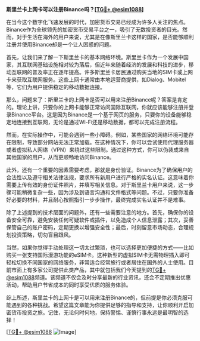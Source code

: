 **斯里兰卡上网卡可以注册Binance吗？[[TG💪+ @esim1088](https://t.me/s/esim1088)]**

在当今这个数字化飞速发展的时代，加密货币交易已经成为许多人关注的焦点。Binance作为全球领先的加密货币交易平台之一，吸引了无数投资者的目光。然而，对于生活在海外的用户来说，尤其是在像斯里兰卡这样的国家，是否能够顺利注册并使用Binance却是一个让人困惑的问题。

首先，让我们来了解一下斯里兰卡的基本网络环境。斯里兰卡作为一个发展中国家，其互联网基础设施相对较为落后，但近年来随着经济的发展和科技的进步，移动互联网的普及率正在逐年提高。许多斯里兰卡居民通过购买当地的SIM卡或上网卡来获取互联网服务。这些上网卡通常由本地运营商提供，如Dialog、Mobitel等，它们为用户提供稳定的移动数据连接。

那么，问题来了：斯里兰卡的上网卡是否可以用来注册Binance呢？答案是肯定的。理论上讲，只要你的上网卡能够正常访问国际互联网，你就应该能够注册并登录Binance平台。这是因为Binance是一个基于网页的服务，只要你的设备能够稳定地连接到互联网，无论是通过Wi-Fi还是移动数据，都可以完成注册流程。

然而，在实际操作中，可能会遇到一些小障碍。例如，某些国家的网络环境可能存在限制，导致部分网站无法正常加载。在这种情况下，你可以尝试使用代理服务器或者虚拟私人网络（VPN）来绕过这些限制。通过这种方式，你可以伪装成来自其他国家的用户，从而更顺畅地访问Binance。

此外，还有一个重要的因素需要考虑，那就是身份验证。Binance为了确保用户的合法性以及遵守相关法律法规，要求所有新用户进行严格的实名认证。这意味着你需要上传有效的身份证件照片，并填写相关信息。对于斯里兰卡用户来说，这一步骤可能稍微复杂一些，因为涉及到语言沟通和文件格式等问题。不过，只要你准备好必要的材料，并且耐心按照指引一步步操作，最终完成实名认证并不是难事。

除了上述提到的技术层面的问题外，还有一些需要注意的地方。首先，确保你的设备安全可靠，避免安装任何可疑软件或插件，以免造成个人信息泄露；其次，妥善保管自己的账户密码，定期更换以增强安全性；最后，时刻留意市场动态，合理规划投资策略，切勿盲目跟风。

当然，如果你觉得手动处理这一切太过繁琐，也可以选择更加便捷的方式——比如购买一张支持国际漫游功能的eSIM卡。这种新型的虚拟SIM卡无需物理插入即可轻松切换不同国家的网络服务，非常适合经常旅行或者居住在国外的人士使用。目前市面上有多家公司提供此类产品，其中就包括我们今天提到的[TG💪+ @esim1088](https://t.me/s/esim1088)频道。该频道不仅会及时分享最新的行业资讯，还会不定期推出优惠活动，帮助用户节省成本的同时享受优质的服务体验。

综上所述，斯里兰卡的上网卡是可以用来注册Binance的，但前提是你必须克服可能遇到的各种挑战。希望这篇文章能为你提供足够的指导和支持，让你顺利开启加密货币投资之旅。记住，无论何时何地，保持警惕、谨慎行事永远是最明智的选择！

[[TG💪+ @esim1088](https://t.me/s/esim1088) ![Image](https://i.postimg.cc/4NQfJmqS/Snipaste-2025-05-13-00-14-12.png)]